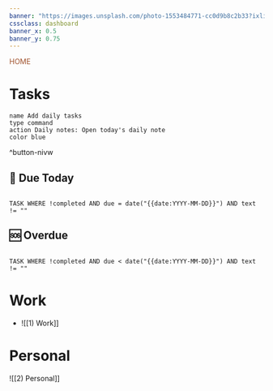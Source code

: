 ```yaml
---
banner: "https://images.unsplash.com/photo-1553484771-cc0d9b8c2b33?ixlib=rb-1.2.1&ixid=MnwxMjA3fDB8MHxwaG90by1wYWdlfHx8fGVufDB8fHx8&auto=format&fit=crop&w=1901&q=80"
cssclass: dashboard
banner_x: 0.5
banner_y: 0.75
---
```

<div class="title" style="color:Sienna">HOME</div>

# Tasks

```button
name Add daily tasks
type command
action Daily notes: Open today's daily note
color blue
```
^button-nivw

## 🔔 Due Today
```dataview

TASK WHERE !completed AND due = date("{{date:YYYY-MM-DD}}") AND text != ""

```

## 🆘 Overdue
```dataview

TASK WHERE !completed AND due < date("{{date:YYYY-MM-DD}}") AND text != ""

```

# Work
- ![[1) Work]]

# Personal
![[2) Personal]]
